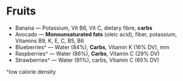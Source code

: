 # Fruits

* Banana — Potassium, Vit B6, Vit C, dietary fibre, **carbs**
* Avocado — **Monounsaturated fats** (oleic acid), fiber, potassium, Vitamins B9, K, E, C, B5, B6
* Blueberries^ — Water (84%), **Carbs**, Vitamin K (16% DV), mm
* Raspberries^ — Water (86%), **Carbs**, Vitamin C (29% DV)
* Strawberries^ — Water (91%), carbs, Vitamin C (65% DV)

^low calorie density
